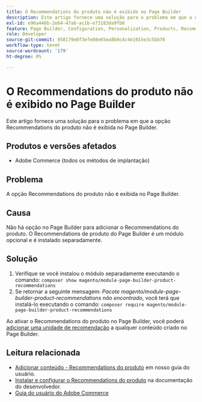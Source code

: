 ```yaml
---
title: O Recommendations do produto não é exibido no Page Builder
description: Este artigo fornece uma solução para o problema em que a opção Recommendations do produto não é exibida no Page Builder.
exl-id: e96a446b-2e64-47a6-ac1b-e73183da9fb8
feature: Page Builder, Configuration, Personalization, Products, Recommendations
role: Developer
source-git-commit: 958179e0f3efe08e65ea8b0c4c4e1015e3c5bb76
workflow-type: tm+mt
source-wordcount: '179'
ht-degree: 0%

---
```


# O Recommendations do produto não é exibido no Page Builder

Este artigo fornece uma solução para o problema em que a opção Recommendations do produto não é exibida no Page Builder.

## Produtos e versões afetados

* Adobe Commerce (todos os métodos de implantação)

## Problema

A opção Recommendations do produto não é exibida no Page Builder.

## Causa

Não há opção no Page Builder para adicionar o Recommendations do produto. O Recommendations de produto do Page Builder é um módulo opcional e é instalado separadamente.

## Solução

1. Verifique se você instalou o módulo separadamente executando o comando: `composer show magento/module-page-builder-product-recommendations`
1. Se retornar a seguinte mensagem: *Pacote magento/module-page-builder-product-recommendations não encontrado*, você terá que instalá-lo executando o comando: `composer require magento/module-page-builder-product-recommendations`

Ao ativar o Recommendations do produto no Page Builder, você poderá [adicionar uma unidade de recomendação](https://experienceleague.adobe.com/docs/commerce-admin/page-builder/add-content/recommendations.html) a qualquer conteúdo criado no Page Builder.

## Leitura relacionada

* [Adicionar conteúdo - Recommendations do produto](https://experienceleague.adobe.com/docs/commerce-admin/page-builder/add-content/recommendations.html) em nosso guia do usuário.
* [Instalar e configurar o Recommendations do produto](https://devdocs.magento.com/recommendations/install-configure.html) na documentação do desenvolvedor.
* [Guia do usuário do Adobe Commerce](https://docs.magento.com/user-guide/)
